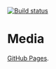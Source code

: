 [![Build status](https://ci.appveyor.com/api/projects/status/nc26589518gschnk?svg=true)](https://ci.appveyor.com/project/LiquidAssContainer/ahj-media)

# Media

[GitHub Pages](https://liquidasscontainer.github.io/ahj_media).



